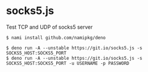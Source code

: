 # socks5.js

Test TCP and UDP of socks5 server

```
$ nami install github.com/namipkg/deno

$ deno run -A --unstable https://git.io/socks5.js -s SOCKS5_HOST:SOCKS5_PORT
$ deno run -A --unstable https://git.io/socks5.js -s SOCKS5_HOST:SOCKS5_PORT -u USERNAME -p PASSWORD
```
